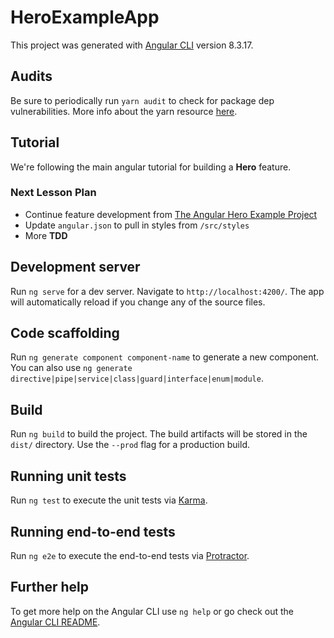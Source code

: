 # HeroExampleApp

This project was generated with [Angular CLI](https://github.com/angular/angular-cli) version 8.3.17.

## Audits

Be sure to periodically run `yarn audit` to check for package dep vulnerabilities. More info about the yarn resource [here](https://yarnpkg.com/lang/en/docs/cli/audit/).

## Tutorial

We're following the main angular tutorial for building a **Hero** feature.

### Next Lesson Plan

- Continue feature development from [The Angular Hero Example Project](https://angular.io/tutorial/toh-pt1#show-the-heroescomponent-view)
- Update `angular.json` to pull in styles from `/src/styles`
- More **TDD**

## Development server

Run `ng serve` for a dev server. Navigate to `http://localhost:4200/`. The app will automatically reload if you change any of the source files.

## Code scaffolding

Run `ng generate component component-name` to generate a new component. You can also use `ng generate directive|pipe|service|class|guard|interface|enum|module`.

## Build

Run `ng build` to build the project. The build artifacts will be stored in the `dist/` directory. Use the `--prod` flag for a production build.

## Running unit tests

Run `ng test` to execute the unit tests via [Karma](https://karma-runner.github.io).

## Running end-to-end tests

Run `ng e2e` to execute the end-to-end tests via [Protractor](http://www.protractortest.org/).

## Further help

To get more help on the Angular CLI use `ng help` or go check out the [Angular CLI README](https://github.com/angular/angular-cli/blob/master/README.md).
